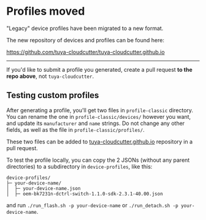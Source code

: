 # Profiles moved

"Legacy" device profiles have been migrated to a new format.

The new repository of devices and profiles can be found here:

https://github.com/tuya-cloudcutter/tuya-cloudcutter.github.io

---

If you'd like to submit a profile you generated, create a pull request **to the repo above**, not `tuya-cloudcutter`.

## Testing custom profiles

After generating a profile, you'll get two files in `profile-classic` directory. You can rename the one in `profile-classic/devices/` however you want, and update its `manufacturer` and `name` strings. Do not change any other fields, as well as the file in `profile-classic/profiles/`.

These two files can be added to [tuya-cloudcutter.github.io](https://github.com/tuya-cloudcutter/tuya-cloudcutter.github.io) repository in a pull request.

To test the profile locally, you can copy the 2 JSONs (without any parent directories) to a subdirectory in `device-profiles`, like this:
```
device-profiles/
├─ your-device-name/
│  ├─ your-device-name.json
│  ├─ oem-bk7231n-dctrl-switch-1.1.0-sdk-2.3.1-40.00.json
```

and run `./run_flash.sh -p your-device-name` or `./run_detach.sh -p your-device-name`.

